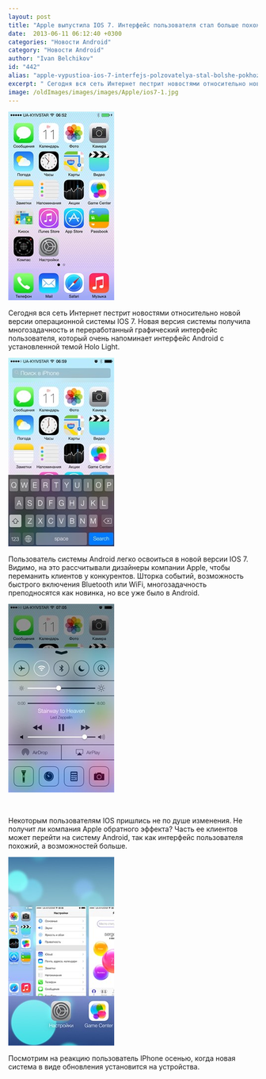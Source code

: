 ```yaml
---
layout: post
title: "Apple выпустила IOS 7. Интерфейс пользователя стал больше похож на Android"
date:  2013-06-11 06:12:40 +0300
categories: "Новости Android"
category: "Новости Android"
author: "Ivan Belchikov"
id: "442"
alias: "apple-vypustioa-ios-7-interfejs-polzovatelya-stal-bolshe-pokhozh-na-android"
excerpt: " Сегодня вся сеть Интернет пестрит новостями относительно новой версии операционной системы IOS 7. Новая версия системы получила многозадачность и переработанный графический интерфейс пользователя, который очень напоминает интерфейс Android с установленной темой Holo Light."
image: /oldImages/images/images/Apple/ios7-1.jpg
---
```

<img src="/oldImages/images/images/Apple/ios7-1.jpg" alt="IOS 7" /> 

Сегодня вся сеть Интернет пестрит новостями относительно новой версии операционной системы IOS 7. Новая версия системы получила многозадачность и переработанный графический интерфейс пользователя, который очень напоминает интерфейс Android с установленной темой Holo Light.


<img src="/oldImages/images/images/Apple/ios7-2.jpg" alt="Apple ios7" />

Пользователь системы Android легко освоиться в новой версии IOS 7. Видимо, на это рассчитывали дизайнеры компании Apple, чтобы переманить клиентов у конкурентов. Шторка событий, возможность быстрого включения Bluetooth или WiFi, многозадачность преподносятся как новинка, но все уже было в Android.

<img src="/oldImages/images/images/Apple/ios7-4.jpg" alt="шторка ios7" />

 

Некоторым пользователям IOS пришлись не по душе изменения. Не получит ли компания Apple обратного эффекта? Часть ее клиентов может перейти на систему Android, так как интерфейс пользователя похожий, а возможностей больше.

<img src="/oldImages/images/images/Apple/ios7-3.jpg" alt="многозадачность ios7" />

Посмотрим на реакцию пользователь IPhone осенью, когда новая система в виде обновления установится на устройства.

 
